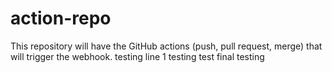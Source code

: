 # action-repo
This repository will have the GitHub actions (push, pull request, merge) that will trigger the webhook.
testing line 1
testing
test
final testing